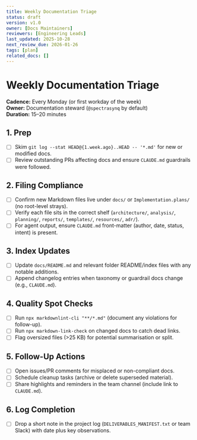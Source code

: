 ```yaml
---
title: Weekly Documentation Triage
status: draft
version: v1.0
owner: [Docs Maintainers]
reviewers: [Engineering Leads]
last_updated: 2025-10-28
next_review_due: 2026-01-26
tags: [plan]
related_docs: []
---
```

<!-- markdownlint-disable MD013 -->

# Weekly Documentation Triage

**Cadence:** Every Monday (or first workday of the week)  
**Owner:** Documentation steward (`@spectrasynq` by default)  
**Duration:** 15–20 minutes

## 1. Prep

- [ ] Skim `git log --stat HEAD@{1.week.ago}..HEAD -- '*.md'` for new or modified docs.
- [ ] Review outstanding PRs affecting docs and ensure `CLAUDE.md` guardrails were followed.

## 2. Filing Compliance

- [ ] Confirm new Markdown files live under `docs/` or `Implementation.plans/` (no root-level strays).
- [ ] Verify each file sits in the correct shelf (`architecture/`, `analysis/`, `planning/`, `reports/`,
      `templates/`, `resources/`, `adr/`).
- [ ] For agent output, ensure `CLAUDE.md` front-matter (author, date, status, intent) is present.

## 3. Index Updates

- [ ] Update `docs/README.md` and relevant folder README/index files with any notable additions.
- [ ] Append changelog entries when taxonomy or guardrail docs change (e.g., `CLAUDE.md`).

## 4. Quality Spot Checks

- [ ] Run `npx markdownlint-cli "**/*.md"` (document any violations for follow-up).
- [ ] Run `npx markdown-link-check` on changed docs to catch dead links.
- [ ] Flag oversized files (>25 KB) for potential summarisation or split.

## 5. Follow-Up Actions

- [ ] Open issues/PR comments for misplaced or non-compliant docs.
- [ ] Schedule cleanup tasks (archive or delete superseded material).
- [ ] Share highlights and reminders in the team channel (include link to `CLAUDE.md`).

## 6. Log Completion

- [ ] Drop a short note in the project log (`DELIVERABLES_MANIFEST.txt` or team Slack) with date plus key
      observations.

<!-- markdownlint-enable MD013 -->

